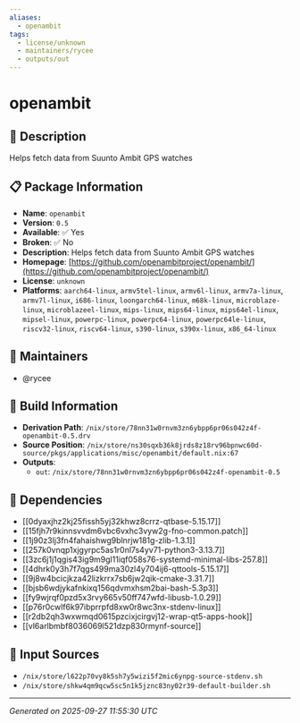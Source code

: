 ```yaml
---
aliases:
  - openambit
tags:
  - license/unknown
  - maintainers/rycee
  - outputs/out
---
```


# openambit

## 📝 Description

Helps fetch data from Suunto Ambit GPS watches

## 📋 Package Information

- **Name**: `openambit`
- **Version**: `0.5`
- **Available**: ✅ Yes
- **Broken**: ✅ No
- **Description**: Helps fetch data from Suunto Ambit GPS watches
- **Homepage**: [https://github.com/openambitproject/openambit/](https://github.com/openambitproject/openambit/)
- **License**: `unknown`
- **Platforms**: `aarch64-linux`, `armv5tel-linux`, `armv6l-linux`, `armv7a-linux`, `armv7l-linux`, `i686-linux`, `loongarch64-linux`, `m68k-linux`, `microblaze-linux`, `microblazeel-linux`, `mips-linux`, `mips64-linux`, `mips64el-linux`, `mipsel-linux`, `powerpc-linux`, `powerpc64-linux`, `powerpc64le-linux`, `riscv32-linux`, `riscv64-linux`, `s390-linux`, `s390x-linux`, `x86_64-linux`
## 👥 Maintainers

- @rycee


## 🔧 Build Information

- **Derivation Path**: `/nix/store/78nn31w0rnvm3zn6ybpp6pr06s042z4f-openambit-0.5.drv`
- **Source Position**: `/nix/store/ns30sqxb36k8jrds8z18rv96bpnwc60d-source/pkgs/applications/misc/openambit/default.nix:67`
- **Outputs**:
  - `out`:  `/nix/store/78nn31w0rnvm3zn6ybpp6pr06s042z4f-openambit-0.5`

## 🔗 Dependencies

- [[0dyaxjhz2kj25fissh5yj32khwz8crrz-qtbase-5.15.17]]
- [[15fjh7r9kinnsvvdm6vbc6vxhc3vyw2g-fno-common.patch]]
- [[1j90z3lj3fn4fahaishwg9blnrjw181g-zlib-1.3.1]]
- [[257k0vnqp1xjgyrpc5as1r0nl7s4yv71-python3-3.13.7]]
- [[3zc6j1j1qgis43ig9m9gl11iqf058s76-systemd-minimal-libs-257.8]]
- [[4dhrk0y3h7f7qgs499ma30zl4y704ij6-qttools-5.15.17]]
- [[9j8w4bcicjkza42lizkrrx7sb6jw2qik-cmake-3.31.7]]
- [[bjsb6wdjykafnkixq156qdvmxhsm2bai-bash-5.3p3]]
- [[fy9wjrqf0pzd5x3rvy665v50ff747wfd-libusb-1.0.29]]
- [[p76r0cwlf6k97ibprrpfd8xw0r8wc3nx-stdenv-linux]]
- [[r2db2qh3wxwmqd0615pzcixjcirgvj12-wrap-qt5-apps-hook]]
- [[vl6arlbmbf8036069l521dzp830rmynf-source]]

## 📁 Input Sources

- `/nix/store/l622p70vy8k5sh7y5wizi5f2mic6ynpg-source-stdenv.sh`
- `/nix/store/shkw4qm9qcw5sc5n1k5jznc83ny02r39-default-builder.sh`

---
*Generated on 2025-09-27 11:55:30 UTC*
